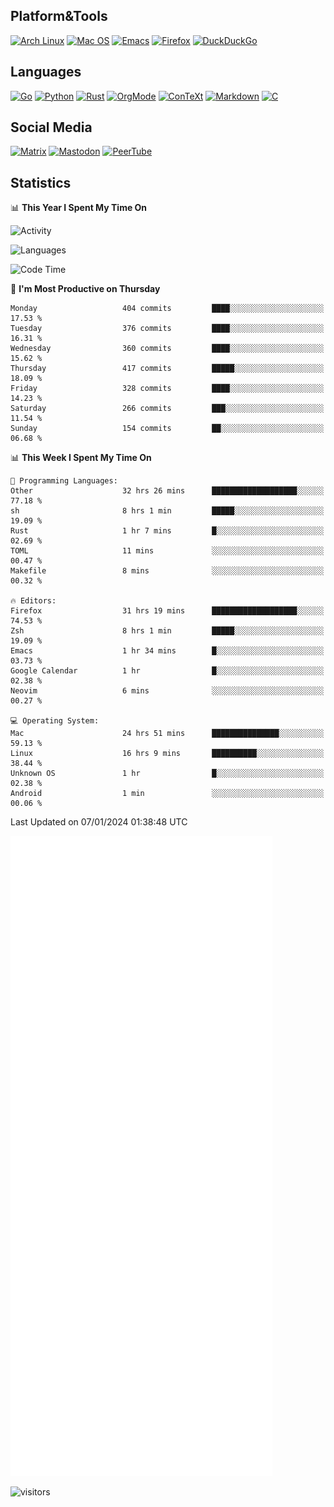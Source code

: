 ## Platform&Tools

[![Arch Linux](https://img.shields.io/badge/ArchLinux-1793D1?logo=arch-linux&logoColor=fff&style=flat-square)](https://archlinux.org/)
[![Mac OS](https://img.shields.io/badge/MacOS-000000?style=flat-square&logo=macos&logoColor=F0F0F0)](https://www.apple.com/macos/)
[![Emacs](https://img.shields.io/badge/Emacs-%237F5AB6.svg?&style=flat-square&logo=gnu-emacs&logoColor=white)](https://www.gnu.org/software/emacs/)
[![Firefox](https://img.shields.io/badge/Firefox-FF7139?style=flat-square&logo=Firefox-Browser&logoColor=white)](https://firefox.com/)
[![DuckDuckGo](https://img.shields.io/badge/DuckDuckGo-DE5833?style=flat-square&logo=DuckDuckGo&logoColor=white)](https://duckduckgo.com/)

## Languages

[![Go](https://img.shields.io/badge/Golang-%2300ADD8.svg?style=flat-square&logo=go&logoColor=white)](https://golang.org/)
[![Python](https://img.shields.io/badge/Python-3670A0?style=flat-square&logo=python&logoColor=ffdd54)](https://www.python.org/)
[![Rust](https://img.shields.io/badge/Rust-%23000000.svg?style=flat-square&logo=rust&logoColor=white)](https://www.rust-lang.org/)
[![OrgMode](https://img.shields.io/badge/OrgMode-%23000000.svg?style=flat-square&logo=org&logoColor=white)](https://orgmode.org/)
[![ConTeXt](https://img.shields.io/badge/ConTeXt-%23008080.svg?style=flat-square&logo=latex&logoColor=white)](https://contextgarden.net/)
[![Markdown](https://img.shields.io/badge/MarkDown-%23000000.svg?style=flat-square&logo=markdown&logoColor=white)](https://daringfireball.net/projects/markdown/)
[![C](https://img.shields.io/badge/C-%2300599C.svg?style=flat-square&logo=c&logoColor=white)](https://www.iso.org/standard/74528.html)

## Social Media
<!--[![Telegram](https://img.shields.io/badge/SteamedFish-2CA5E0?style=social&logo=telegram&logoColor=white)](https://t.me/SteamedFish)-->

[![Matrix](https://img.shields.io/badge/SteamedFish-2CA5E0?style=social&logo=matrix&logoColor=black)](https://matrix.to/#/@i:steamedfish.org)
[![Mastodon](https://img.shields.io/mastodon/follow/109596467238113271?domain=https%3A%2F%2Fmastodon.steamedfish.org%2F&style=social)](https://steamedfish.org/@SteamedFish)
[![PeerTube](https://img.shields.io/badge/PeerTube-23000000.svg?logo=peertube&style=social)](https://peertube.steamedfish.org/)

## Statistics


📊 **This Year I Spent My Time On** 

![Activity](https://wakatime.com/share/@SteamedFish/7529f30a-f1b7-40a4-8d09-e6d855cb7a13.png)

![Languages](https://wakatime.com/share/@SteamedFish/1c5e5366-0e9e-40d8-ac85-d630f61b69c6.svg)

<!--START_SECTION:waka-->
![Code Time](http://img.shields.io/badge/Code%20Time-3%2C408%20hrs%2043%20mins-blue)

📅 **I'm Most Productive on Thursday** 

```text
Monday                   404 commits         ████░░░░░░░░░░░░░░░░░░░░░   17.53 % 
Tuesday                  376 commits         ████░░░░░░░░░░░░░░░░░░░░░   16.31 % 
Wednesday                360 commits         ████░░░░░░░░░░░░░░░░░░░░░   15.62 % 
Thursday                 417 commits         █████░░░░░░░░░░░░░░░░░░░░   18.09 % 
Friday                   328 commits         ████░░░░░░░░░░░░░░░░░░░░░   14.23 % 
Saturday                 266 commits         ███░░░░░░░░░░░░░░░░░░░░░░   11.54 % 
Sunday                   154 commits         ██░░░░░░░░░░░░░░░░░░░░░░░   06.68 % 
```


📊 **This Week I Spent My Time On** 

```text
💬 Programming Languages: 
Other                    32 hrs 26 mins      ███████████████████░░░░░░   77.18 % 
sh                       8 hrs 1 min         █████░░░░░░░░░░░░░░░░░░░░   19.09 % 
Rust                     1 hr 7 mins         █░░░░░░░░░░░░░░░░░░░░░░░░   02.69 % 
TOML                     11 mins             ░░░░░░░░░░░░░░░░░░░░░░░░░   00.47 % 
Makefile                 8 mins              ░░░░░░░░░░░░░░░░░░░░░░░░░   00.32 % 

🔥 Editors: 
Firefox                  31 hrs 19 mins      ███████████████████░░░░░░   74.53 % 
Zsh                      8 hrs 1 min         █████░░░░░░░░░░░░░░░░░░░░   19.09 % 
Emacs                    1 hr 34 mins        █░░░░░░░░░░░░░░░░░░░░░░░░   03.73 % 
Google Calendar          1 hr                █░░░░░░░░░░░░░░░░░░░░░░░░   02.38 % 
Neovim                   6 mins              ░░░░░░░░░░░░░░░░░░░░░░░░░   00.27 % 

💻 Operating System: 
Mac                      24 hrs 51 mins      ███████████████░░░░░░░░░░   59.13 % 
Linux                    16 hrs 9 mins       ██████████░░░░░░░░░░░░░░░   38.44 % 
Unknown OS               1 hr                █░░░░░░░░░░░░░░░░░░░░░░░░   02.38 % 
Android                  1 min               ░░░░░░░░░░░░░░░░░░░░░░░░░   00.06 % 
```


 Last Updated on 07/01/2024 01:38:48 UTC
<!--END_SECTION:waka-->


![Metrics](https://github.com/SteamedFish/SteamedFish/blob/master/github-metrics.svg)


![visitors](https://visitor-badge.laobi.icu/badge?page_id=SteamedFish.SteamedFish)
